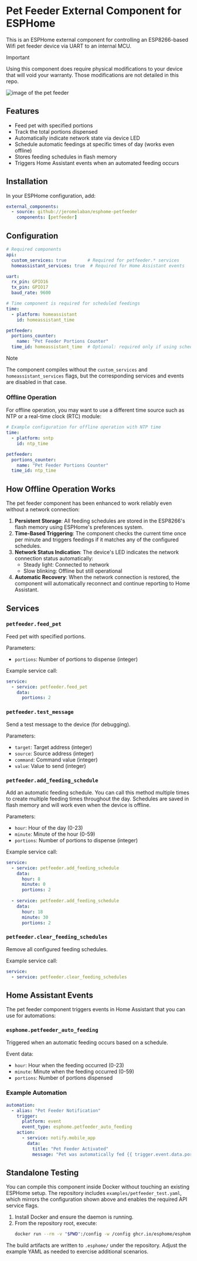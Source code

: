 # Pet Feeder External Component for ESPHome

This is an ESPHome external component for controlling an ESP8266-based Wifi pet feeder device via UART to an internal MCU.

> [!IMPORTANT]
> Using this component does require physical modifications to your device that will void your warranty. Those modifications are not detailed in this repo.

![image of the pet feeder](esphome/components/petfeeder/pet-feeder.png)

## Features

- Feed pet with specified portions
- Track the total portions dispensed
- Automatically indicate network state via device LED
- Schedule automatic feedings at specific times of day (works even offline)
- Stores feeding schedules in flash memory
- Triggers Home Assistant events when an automated feeding occurs

## Installation

In your ESPHome configuration, add:

```yaml
external_components:
  - source: github://jeromelaban/esphome-petfeeder
    components: [petfeeder]
```

## Configuration

```yaml
# Required components
api:
  custom_services: true        # Required for petfeeder.* services
  homeassistant_services: true  # Required for Home Assistant events

uart:
  rx_pin: GPIO16
  tx_pin: GPIO17
  baud_rate: 9600

# Time component is required for scheduled feedings
time:
  - platform: homeassistant
    id: homeassistant_time

petfeeder:
  portions_counter:
    name: "Pet Feeder Portions Counter"
  time_id: homeassistant_time  # Optional: required only if using scheduled feedings
```

> [!NOTE]
> The component compiles without the `custom_services` and `homeassistant_services` flags, but the corresponding services and events are disabled in that case.

### Offline Operation

For offline operation, you may want to use a different time source such as NTP or a real-time clock (RTC) module:

```yaml
# Example configuration for offline operation with NTP time
time:
  - platform: sntp
    id: ntp_time

petfeeder:
  portions_counter:
    name: "Pet Feeder Portions Counter"
  time_id: ntp_time
```

## How Offline Operation Works

The pet feeder component has been enhanced to work reliably even without a network connection:

1. **Persistent Storage**: All feeding schedules are stored in the ESP8266's flash memory using ESPHome's preferences system.
2. **Time-Based Triggering**: The component checks the current time once per minute and triggers feedings if it matches any of the configured schedules.
3. **Network Status Indication**: The device's LED indicates the network connection status automatically:
   - Steady light: Connected to network
   - Slow blinking: Offline but still operational
4. **Automatic Recovery**: When the network connection is restored, the component will automatically reconnect and continue reporting to Home Assistant.

## Services

### `petfeeder.feed_pet`
Feed pet with specified portions.

Parameters:
- `portions`: Number of portions to dispense (integer)

Example service call:
```yaml
service:
  - service: petfeeder.feed_pet
    data:
      portions: 2
```

### `petfeeder.test_message`
Send a test message to the device (for debugging).

Parameters:
- `target`: Target address (integer)
- `source`: Source address (integer)
- `command`: Command value (integer)
- `value`: Value to send (integer)

### `petfeeder.add_feeding_schedule`

Add an automatic feeding schedule. You can call this method multiple times to create multiple feeding times throughout the day. Schedules are saved in flash memory and will work even when the device is offline.

Parameters:
- `hour`: Hour of the day (0-23)
- `minute`: Minute of the hour (0-59)
- `portions`: Number of portions to dispense (integer)

Example service call:

```yaml
service:
  - service: petfeeder.add_feeding_schedule
    data:
      hour: 8
      minute: 0
      portions: 2
  
  - service: petfeeder.add_feeding_schedule
    data:
      hour: 18
      minute: 30
      portions: 2
```

### `petfeeder.clear_feeding_schedules`
Remove all configured feeding schedules.

Example service call:
```yaml
service:
  - service: petfeeder.clear_feeding_schedules
```

## Home Assistant Events

The pet feeder component triggers events in Home Assistant that you can use for automations:

### `esphome.petfeeder_auto_feeding`

Triggered when an automatic feeding occurs based on a schedule.

Event data:

- `hour`: Hour when the feeding occurred (0-23)
- `minute`: Minute when the feeding occurred (0-59)
- `portions`: Number of portions dispensed

### Example Automation

```yaml
automation:
  - alias: "Pet Feeder Notification"
    trigger:
      platform: event
      event_type: esphome.petfeeder_auto_feeding
    action:
      - service: notify.mobile_app
        data:
          title: "Pet Feeder Activated"
          message: "Pet was automatically fed {{ trigger.event.data.portions }} portions at {{ trigger.event.data.hour }}:{{ trigger.event.data.minute }}"
```

## Standalone Testing

You can compile this component inside Docker without touching an existing ESPHome setup. The repository includes `examples/petfeeder_test.yaml`, which mirrors the configuration shown above and enables the required API service flags.

1. Install Docker and ensure the daemon is running.
2. From the repository root, execute:
   ```bash
   docker run --rm -v "$PWD":/config -w /config ghcr.io/esphome/esphome compile examples/petfeeder_test.yaml
   ```

The build artifacts are written to `.esphome/` under the repository. Adjust the example YAML as needed to exercise additional scenarios.
